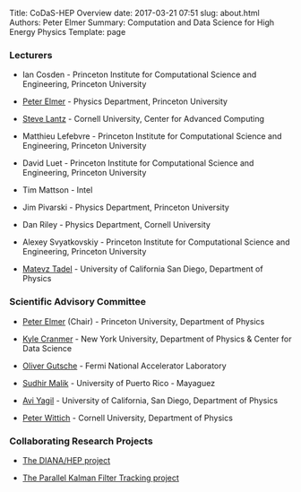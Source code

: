Title: CoDaS-HEP Overview
date: 2017-03-21 07:51
slug: about.html
Authors: Peter Elmer
Summary: Computation and Data Science for High Energy Physics
Template: page

### Lecturers

  * Ian Cosden - Princeton Institute for Computational Science and Engineering, Princeton University

  * [Peter Elmer](http://www.princeton.edu/physics/people/display_person.xml?netid=gelmer) - Physics Department, Princeton University

  * [Steve Lantz](http://www.cac.cornell.edu/slantz/) - Cornell University, Center for Advanced Computing

  * Matthieu Lefebvre - Princeton Institute for Computational Science and Engineering, Princeton University

  * David Luet - Princeton Institute for Computational Science and Engineering, Princeton University

  * Tim Mattson - Intel

  * Jim Pivarski - Physics Department, Princeton University

  * Dan Riley - Physics Department, Cornell University

  * Alexey Svyatkovskiy - Princeton Institute for Computational Science and Engineering, Princeton University

  * [Matevz Tadel](http://profiles.ucsd.edu/matevz.tadel) - University of California San Diego, Department of Physics


### Scientific Advisory Committee

  * [Peter Elmer](http://www.princeton.edu/physics/people/display_person.xml?netid=gelmer&display=Research%20Staff) (Chair) - Princeton University, Department of Physics

  * [Kyle Cranmer](http://theoryandpractice.org) - New York University, Department of Physics & Center for Data Science

  * [Oliver Gutsche](http://home.fnal.gov/~gutsche) - Fermi National Accelerator Laboratory

  * [Sudhir Malik](http://charma.uprm.edu/~malik/) - University of Puerto Rico - Mayaguez

  * [Avi Yagil](http://physics.ucsd.edu/fac_staff/fac_profile/faculty_description.php?person_id=688) - University of California, San Diego, Department of Physics

  * [Peter Wittich](http://physics.cornell.edu/peter-wittich) - Cornell University, Department of Physics


### Collaborating Research Projects

  * [The DIANA/HEP project](http://diana-hep.org/)

  * [The Parallel Kalman Filter Tracking project](http://trackreco.github.io)




